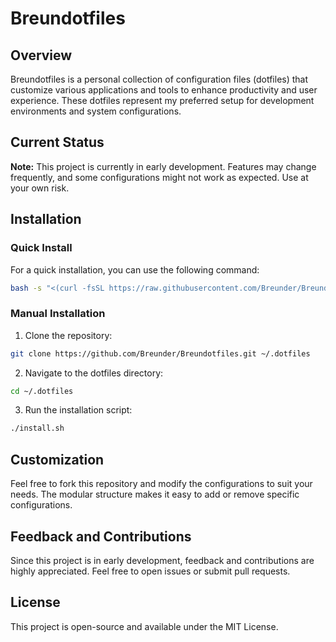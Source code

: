 # Breundotfiles

## Overview
Breundotfiles is a personal collection of configuration files (dotfiles) that customize various applications and tools to enhance productivity and user experience. These dotfiles represent my preferred setup for development environments and system configurations.

## Current Status
**Note:** This project is currently in early development. Features may change frequently, and some configurations might not work as expected. Use at your own risk.

## Installation

### Quick Install
For a quick installation, you can use the following command:

```bash
bash -s "<(curl -fsSL https://raw.githubusercontent.com/Breunder/Breundotfiles/main/preinstall.sh)"
```

### Manual Installation
1. Clone the repository:
```bash
git clone https://github.com/Breunder/Breundotfiles.git ~/.dotfiles
```

2. Navigate to the dotfiles directory:
```bash
cd ~/.dotfiles
```

3. Run the installation script:
```bash
./install.sh
```

## Customization
Feel free to fork this repository and modify the configurations to suit your needs. The modular structure makes it easy to add or remove specific configurations.

## Feedback and Contributions
Since this project is in early development, feedback and contributions are highly appreciated. Feel free to open issues or submit pull requests.

## License
This project is open-source and available under the MIT License.
